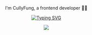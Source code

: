 <div align="center">I'm CullyFung, a frontend developer 👨‍💻 </div>  

<div align="center">
  
[![Typing SVG](https://readme-typing-svg.herokuapp.com?font=Fira+Code&pause=1000&width=435&lines=%E4%BD%A0%E5%A5%BD%EF%BC%8C%E6%88%91%E6%98%AFCullyFung;%E4%B8%80%E5%90%8D%E5%89%8D%E7%AB%AF%E5%BC%80%E5%8F%91%F0%9F%91%A8%E2%80%8D%F0%9F%92%BB;%E6%AC%A2%E8%BF%8E%E8%AE%BF%E9%97%AE%E6%88%91%E7%9A%84%E4%B8%BB%E9%A1%B5%F0%9F%98%84)](https://git.io/typing-svg)
</div>
<div align="center"><img src="https://github-readme-stats.vercel.app/api?username=cullyfung&show_icons=true&count_private=true&hide_border=true" align="center" /></div>  
